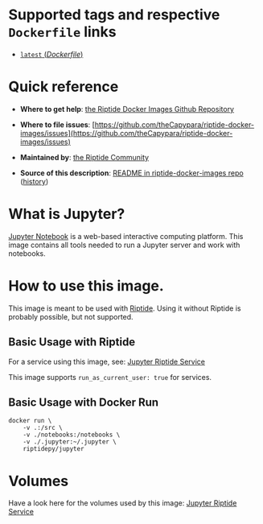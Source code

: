 # Supported tags and respective `Dockerfile` links

-	[`latest` (*Dockerfile*)](https://github.com/theCapypara/riptide-docker-images/jupyter/Dockerfile)

# Quick reference

-	**Where to get help**:
	[the Riptide Docker Images Github Repository](https://github.com/theCapypara/riptide-docker-images)

-	**Where to file issues**:
	[https://github.com/theCapypara/riptide-docker-images/issues](https://github.com/theCapypara/riptide-docker-images/issues)

-	**Maintained by**:
	[the Riptide Community](https://github.com/theCapypara/riptide-docker-images)

-	**Source of this description**:
	[README in riptide-docker-images repo](https://github.com/theCapypara/riptide-docker-images/tree/master/jupyter) ([history](https://github.com/theCapypara/riptide-docker-images/tree/master/jupyter))

# What is Jupyter?

[Jupyter Notebook](https://jupyter.org) is a web-based interactive computing platform. This image contains all tools needed to run a Jupyter server and work with notebooks.

# How to use this image.

This image is meant to be used with [Riptide](https://github.com/theCapypara/riptide-cli). 
Using it without Riptide is probably possible, but not supported.

## Basic Usage with Riptide

For a service using this image, see: [Jupyter Riptide Service](https://github.com/theCapypara/riptide-repo/tree/master/service/jupyter)

This image supports ``run_as_current_user: true`` for services.

## Basic Usage with Docker Run

```
docker run \
	-v .:/src \
	-v ./notebooks:/notebooks \
	-v ./.jupyter:~/.jupyter \
	riptidepy/jupyter
```

# Volumes

Have a look here for the volumes used by this image: [Jupyter Riptide Service](https://github.com/theCapypara/riptide-repo/tree/master/service/jupyter)

